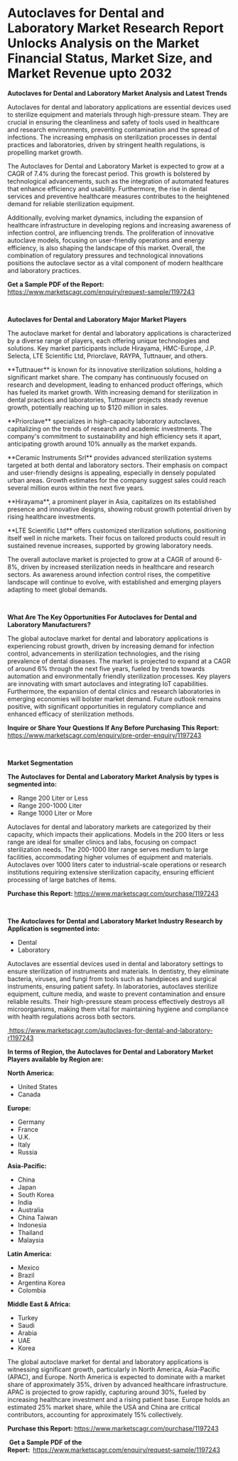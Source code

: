 <p><h1>Autoclaves for Dental and Laboratory Market Research Report Unlocks Analysis on the Market Financial Status, Market Size, and Market Revenue upto 2032</h1></p><p><strong>Autoclaves for Dental and Laboratory Market Analysis and Latest Trends</strong></p>
<p><p>Autoclaves for dental and laboratory applications are essential devices used to sterilize equipment and materials through high-pressure steam. They are crucial in ensuring the cleanliness and safety of tools used in healthcare and research environments, preventing contamination and the spread of infections. The increasing emphasis on sterilization processes in dental practices and laboratories, driven by stringent health regulations, is propelling market growth. </p><p>The Autoclaves for Dental and Laboratory Market is expected to grow at a CAGR of 7.4% during the forecast period. This growth is bolstered by technological advancements, such as the integration of automated features that enhance efficiency and usability. Furthermore, the rise in dental services and preventive healthcare measures contributes to the heightened demand for reliable sterilization equipment. </p><p>Additionally, evolving market dynamics, including the expansion of healthcare infrastructure in developing regions and increasing awareness of infection control, are influencing trends. The proliferation of innovative autoclave models, focusing on user-friendly operations and energy efficiency, is also shaping the landscape of this market. Overall, the combination of regulatory pressures and technological innovations positions the autoclave sector as a vital component of modern healthcare and laboratory practices.</p></p>
<p><strong>Get a Sample PDF of the Report:&nbsp;</strong> <a href="https://www.marketscagr.com/enquiry/request-sample/1197243?utm_campaign=3204&utm_medium=2&utm_source=Github&utm_content=ia&utm_term=14042025&utm_id=autoclaves-for-dental-and-laboratory">https://www.marketscagr.com/enquiry/request-sample/1197243</a></p>
<p>&nbsp;</p>
<p><strong>Autoclaves for Dental and Laboratory Major Market Players</strong></p>
<p><p>The autoclave market for dental and laboratory applications is characterized by a diverse range of players, each offering unique technologies and solutions. Key market participants include Hirayama, HMC-Europe, J.P. Selecta, LTE Scientific Ltd, Priorclave, RAYPA, Tuttnauer, and others.</p><p>**Tuttnauer** is known for its innovative sterilization solutions, holding a significant market share. The company has continuously focused on research and development, leading to enhanced product offerings, which has fueled its market growth. With increasing demand for sterilization in dental practices and laboratories, Tuttnauer projects steady revenue growth, potentially reaching up to $120 million in sales.</p><p>**Priorclave** specializes in high-capacity laboratory autoclaves, capitalizing on the trends of research and academic investments. The company's commitment to sustainability and high efficiency sets it apart, anticipating growth around 10% annually as the market expands.</p><p>**Ceramic Instruments Srl** provides advanced sterilization systems targeted at both dental and laboratory sectors. Their emphasis on compact and user-friendly designs is appealing, especially in densely populated urban areas. Growth estimates for the company suggest sales could reach several million euros within the next five years.</p><p>**Hirayama**, a prominent player in Asia, capitalizes on its established presence and innovative designs, showing robust growth potential driven by rising healthcare investments.</p><p>**LTE Scientific Ltd** offers customized sterilization solutions, positioning itself well in niche markets. Their focus on tailored products could result in sustained revenue increases, supported by growing laboratory needs.</p><p>The overall autoclave market is projected to grow at a CAGR of around 6-8%, driven by increased sterilization needs in healthcare and research sectors. As awareness around infection control rises, the competitive landscape will continue to evolve, with established and emerging players adapting to meet global demands.</p></p>
<p>&nbsp;</p>
<p><strong>What Are The Key Opportunities For Autoclaves for Dental and Laboratory Manufacturers?</strong></p>
<p><p>The global autoclave market for dental and laboratory applications is experiencing robust growth, driven by increasing demand for infection control, advancements in sterilization technologies, and the rising prevalence of dental diseases. The market is projected to expand at a CAGR of around 6% through the next five years, fueled by trends towards automation and environmentally friendly sterilization processes. Key players are innovating with smart autoclaves and integrating IoT capabilities. Furthermore, the expansion of dental clinics and research laboratories in emerging economies will bolster market demand. Future outlook remains positive, with significant opportunities in regulatory compliance and enhanced efficacy of sterilization methods.</p></p>
<p><strong>Inquire or Share Your Questions If Any Before Purchasing This Report:</strong> <a href="https://www.marketscagr.com/enquiry/pre-order-enquiry/1197243?utm_campaign=3204&utm_medium=2&utm_source=Github&utm_content=ia&utm_term=14042025&utm_id=autoclaves-for-dental-and-laboratory">https://www.marketscagr.com/enquiry/pre-order-enquiry/1197243</a></p>
<p>&nbsp;</p>
<p><strong>Market Segmentation</strong></p>
<p><strong>The Autoclaves for Dental and Laboratory Market Analysis by types is segmented into:</strong></p>
<p><ul><li>Range 200 Liter or Less</li><li>Range 200-1000 Liter</li><li>Range 1000 Liter or More</li></ul></p>
<p><p>Autoclaves for dental and laboratory markets are categorized by their capacity, which impacts their applications. Models in the 200 liters or less range are ideal for smaller clinics and labs, focusing on compact sterilization needs. The 200-1000 liter range serves medium to large facilities, accommodating higher volumes of equipment and materials. Autoclaves over 1000 liters cater to industrial-scale operations or research institutions requiring extensive sterilization capacity, ensuring efficient processing of large batches of items.</p></p>
<p><strong>Purchase this Report:&nbsp;</strong><a href="https://www.marketscagr.com/purchase/1197243?utm_campaign=3204&utm_medium=2&utm_source=Github&utm_content=ia&utm_term=14042025&utm_id=autoclaves-for-dental-and-laboratory">https://www.marketscagr.com/purchase/1197243</a></p>
<p>&nbsp;</p>
<p><strong>The Autoclaves for Dental and Laboratory Market Industry Research by Application is segmented into:</strong></p>
<p><ul><li>Dental</li><li>Laboratory</li></ul></p>
<p><p>Autoclaves are essential devices used in dental and laboratory settings to ensure sterilization of instruments and materials. In dentistry, they eliminate bacteria, viruses, and fungi from tools such as handpieces and surgical instruments, ensuring patient safety. In laboratories, autoclaves sterilize equipment, culture media, and waste to prevent contamination and ensure reliable results. Their high-pressure steam process effectively destroys all microorganisms, making them vital for maintaining hygiene and compliance with health regulations across both sectors.</p></p>
<p><a href="https://www.marketscagr.com/autoclaves-for-dental-and-laboratory-r1197243?utm_campaign=3204&utm_medium=2&utm_source=Github&utm_content=ia&utm_term=14042025&utm_id=autoclaves-for-dental-and-laboratory">&nbsp;https://www.marketscagr.com/autoclaves-for-dental-and-laboratory-r1197243</a></p>
<p><strong>In terms of Region, the Autoclaves for Dental and Laboratory Market Players available by Region are:</strong></p>
<p>
    <p> <strong> North America: </strong>
        <ul>
            <li>United States</li>
            <li>Canada</li>
        </ul>
        </p> 
    <p> <strong> Europe: </strong>
        <ul>
            <li>Germany</li>
            <li>France</li>
            <li>U.K.</li>
            <li>Italy</li>
            <li>Russia</li>
        </ul>
        </p> 
    <p> <strong> Asia-Pacific: </strong>
        <ul>
            <li>China</li>
            <li>Japan</li>
            <li>South Korea</li>
            <li>India</li>
            <li>Australia</li>
            <li>China Taiwan</li>
            <li>Indonesia</li>
            <li>Thailand</li>
            <li>Malaysia</li>
        </ul>
        </p> 
    <p> <strong> Latin America: </strong>
        <ul>
            <li>Mexico</li>
            <li>Brazil</li>
            <li>Argentina Korea</li>
            <li>Colombia</li>
        </ul>
        </p> 
    <p> <strong> Middle East & Africa: </strong>
        <ul>
            <li>Turkey</li>
            <li>Saudi</li>
            <li>Arabia</li>
            <li>UAE</li>
            <li>Korea</li>
        </ul>
    </p>
    </p>
<p><p>The global autoclave market for dental and laboratory applications is witnessing significant growth, particularly in North America, Asia-Pacific (APAC), and Europe. North America is expected to dominate with a market share of approximately 35%, driven by advanced healthcare infrastructure. APAC is projected to grow rapidly, capturing around 30%, fueled by increasing healthcare investment and a rising patient base. Europe holds an estimated 25% market share, while the USA and China are critical contributors, accounting for approximately 15% collectively.</p></p>
<p><strong>Purchase this Report: </strong><a href="https://www.marketscagr.com/purchase/1197243?utm_campaign=3204&utm_medium=2&utm_source=Github&utm_content=ia&utm_term=14042025&utm_id=autoclaves-for-dental-and-laboratory">https://www.marketscagr.com/purchase/1197243</a></p>
<p>&nbsp;<strong>Get a Sample PDF of the Report:&nbsp;&nbsp;</strong><a href="https://www.marketscagr.com/enquiry/request-sample/1197243?utm_campaign=3204&utm_medium=2&utm_source=Github&utm_content=ia&utm_term=14042025&utm_id=autoclaves-for-dental-and-laboratory">https://www.marketscagr.com/enquiry/request-sample/1197243</a></p>
<p><strong></strong></p>
<p><p></p><p></p><p></p></p>